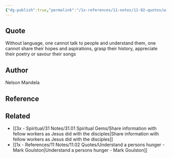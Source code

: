```yaml
---
{"dg-publish":true,"permalink":"/1x-references/11-notes/11-02-quotes/without-language-one-cannot-talk-to-people-and-understand-them-one-cannot-share-their-hopes-and-aspirations-grasp-their-history-appreciate-their-poetry-or-savour-their-songs-nelson-mandela/","title":"Without language, one cannot talk to people and understand them, one cannot share their hopes and aspirations, grasp their history, appreciate their poetry or savour their songs - Nelson Mandela","dgShowBacklinks":false}
---
```



## Quote

Without language, one cannot talk to people and understand them, one cannot share their hopes and aspirations, grasp their history, appreciate their poetry or savour their songs


## Author
Nelson Mandela

## Reference


## Related
- [[3x - Spiritual/31 Notes/31.01 Spiritual Gems/Share information with fellow workers as Jesus did with the disciples\|Share information with fellow workers as Jesus did with the disciples]]
- [[1x - References/11 Notes/11.02 Quotes/Understand a persons hunger - Mark Goulston\|Understand a persons hunger - Mark Goulston]]